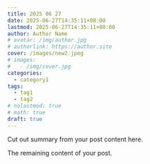 ```yaml
---
title: 2025 06 27
date: 2025-06-27T14:35:11+08:00
lastmod: 2025-06-27T14:35:11+08:00
author: Author Name
# avatar: /img/author.jpg
# authorlink: https://author.site
cover: /images/new2.jpeg
# images:
#   - /img/cover.jpg
categories:
  - category1
tags:
  - tag1
  - tag2
# nolastmod: true
# math: true
draft: true
---
```


Cut out summary from your post content here.

<!--more-->

The remaining content of your post.
